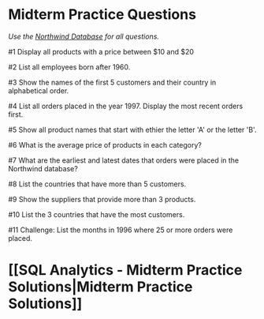 # Midterm Practice Questions

*Use the <a href="https://kellerflint.github.io/Course-Resources/SQL-Analytics-Northwind-Database" target="_blank">Northwind Database</a> for all questions.*

#1 Display all products with a price between $10 and $20

#2 List all employees born after 1960.

#3 Show the names of the first 5 customers and their country in alphabetical order.

#4 List all orders placed in the year 1997. Display the most recent orders first.

#5 Show all product names that start with ethier the letter 'A' or the letter 'B'.

#6 What is the average price of products in each category?

#7 What are the earliest and latest dates that orders were placed in the Northwind database?

#8 List the countries that have more than 5 customers.

#9 Show the suppliers that provide more than 3 products.

#10 List the 3 countries that have the most customers.

#11 Challenge: List the months in 1996 where 25 or more orders were placed. 

# [[SQL Analytics - Midterm Practice Solutions|Midterm Practice Solutions]]